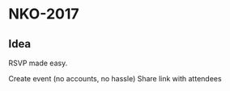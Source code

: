 # NKO-2017

## Idea

RSVP made easy.

Create event (no accounts, no hassle)
Share link with attendees
